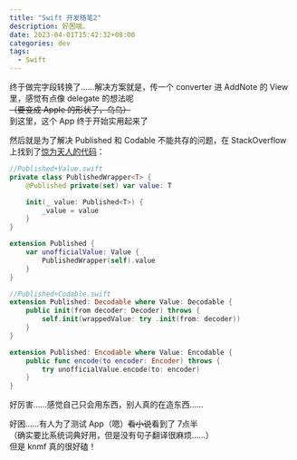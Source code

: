 ```yaml
---
title: "Swift 开发随笔2"
description: 好困哦。
date: 2023-04-01T15:42:32+08:00
categories: dev
tags:
  - Swift
---
```


终于做完字段转换了……解决方案就是，传一个 converter 进 AddNote 的 View 里，感觉有点像 delegate 的想法呢  
~~（要变成 Apple 的形状了，乌乌）~~  
到这里，这个 App 终于开始实用起来了  

然后就是为了解决 Published 和 Codable 不能共存的问题，在 StackOverflow 上找到了[惊为天人的代码](https://stackoverflow.com/a/71464346)：

```swift
//Published+Value.swift
private class PublishedWrapper<T> {
    @Published private(set) var value: T

    init(_ value: Published<T>) {
        _value = value
    }
}

extension Published {
    var unofficialValue: Value {
        PublishedWrapper(self).value
    }
}

//Published+Codable.swift
extension Published: Decodable where Value: Decodable {
    public init(from decoder: Decoder) throws {
        self.init(wrappedValue: try .init(from: decoder))
    }
}

extension Published: Encodable where Value: Encodable {
    public func encode(to encoder: Encoder) throws {
        try unofficialValue.encode(to: encoder)
    }
}
```

好厉害……感觉自己只会用东西，别人真的在造东西……  

好困……有人为了测试 App（嗯）~~看小说~~看到了 7点半  
（确实要比系统词典好用，但是没有句子翻译很麻烦……）  
但是 knmf 真的很好磕！  